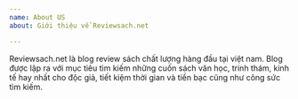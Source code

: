 ```yaml
---
name: About US
about: Giới thiệu về Reviewsach.net

---
```


Reviewsach.net là blog review sách chất lượng hàng đầu tại việt nam. Blog được lập ra với mục tiêu tìm kiếm những cuốn sách văn học, trinh thám, kinh tế hay nhất cho độc giả, tiết kiệm thời gian và tiền bạc cũng như công sức tìm kiếm.
